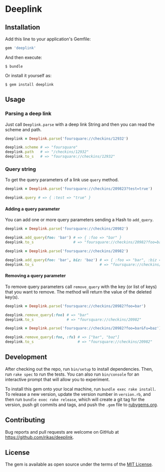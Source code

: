 # Deeplink

## Installation

Add this line to your application's Gemfile:

```ruby
gem 'deeplink'
```

And then execute:

    $ bundle

Or install it yourself as:

    $ gem install deeplink

## Usage

### Parsing a deep link

Just call `Deeplink.parse` with a deep link String and then you can read the scheme and path.

```ruby
deeplink = Deeplink.parse('foursquare://checkins/12932')

deeplink.scheme # => "foursquare"
deeplink.path   # => "/checkins/12932"
deeplink.to_s   # => "foursquare://checkins/12932"
```

### Query string

To get the query parameters of a link use `query` method.

```ruby
deeplink = Deeplink.parse('foursquare://checkins/209823?test=true')

deeplink.query # => { :test => "true" }
```

#### Adding a query parameter

You can add one or more query parameters sending a Hash to `add_query`.

```ruby
deeplink = Deeplink.parse('foursquare://checkins/20982')

deeplink.add_query(foo: 'bar') # => { :foo => "bar" }
deeplink.to_s                  # => "foursquare://checkins/20982?foo=bar"

deeplink = Deeplink.parse('foursquare://checkins/20982')

deeplink.add_query(foo: 'bar', biz: 'baz') # => { :foo => "bar", :biz => "baz" }
deeplink.to_s                              # => "foursquare://checkins/20982?foo=bar&biz=baz"
```

#### Removing a query parameter

To remove query parameters call `remove_query` with the key (or list of keys) that you want to
remove. The method will return the value of the deleted key(s).

```ruby
deeplink = Deeplink.parse('foursquare://checkins/20982?foo=bar')

deeplink.remove_query(:foo) # => "bar"
deeplink.to_s               # => "foursquare://checkins/20982"
```

```ruby
deeplink = Deeplink.parse('foursquare://checkins/20982?foo=bar&fu=baz')

deeplink.remove_query(:foo, :fu) # => ["bar", "baz"]
deeplink.to_s                    # => "foursquare://checkins/20982"
```

## Development

After checking out the repo, run `bin/setup` to install dependencies. Then, run `rake spec` to run the tests. You can also run `bin/console` for an interactive prompt that will allow you to experiment.

To install this gem onto your local machine, run `bundle exec rake install`. To release a new version, update the version number in `version.rb`, and then run `bundle exec rake release`, which will create a git tag for the version, push git commits and tags, and push the `.gem` file to [rubygems.org](https://rubygems.org).

## Contributing

Bug reports and pull requests are welcome on GitHub at https://github.com/rikas/deeplink.


## License

The gem is available as open source under the terms of the [MIT License](http://opensource.org/licenses/MIT).

